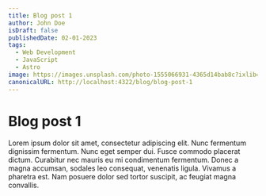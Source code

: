```yaml
---
title: Blog post 1
author: John Doe
isDraft: false
publishedDate: 02-01-2023
tags:
  - Web Development
  - JavaScript
  - Astro
image: https://images.unsplash.com/photo-1555066931-4365d14bab8c?ixlib=rb-4.0.3&ixid=MnwxMjA3fDB8MHxwaG90by1wYWdlfHx8fGVufDB8fHx8&auto=format&fit=crop&w=1470&q=80
canonicalURL: http://localhost:4322/blog/blog-post-1
---
```


# Blog post 1

Lorem ipsum dolor sit amet, consectetur adipiscing elit. Nunc fermentum dignissim fermentum. Nunc eget semper dui. Fusce commodo placerat dictum. Curabitur nec mauris eu mi condimentum fermentum. Donec a magna accumsan, sodales leo consequat, venenatis ligula. Vivamus a pharetra est. Nam posuere dolor sed tortor suscipit, ac feugiat magna convallis.